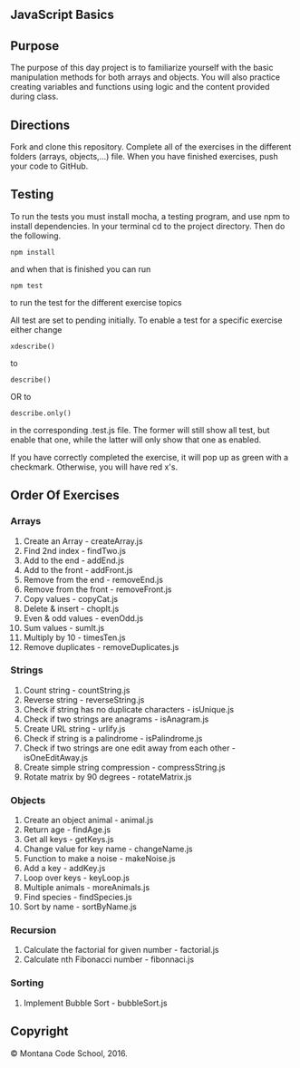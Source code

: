 ## JavaScript Basics

## Purpose

The purpose of this day project is to familiarize yourself with the basic manipulation methods for both arrays and objects. You will also practice creating variables and functions using logic and the content provided during class.

## Directions

Fork and clone this repository. Complete all of the exercises in the different folders (arrays, objects,...) file. When you have finished exercises, push your code to GitHub.

## Testing

To run the tests you must install mocha, a testing program, and use npm to install dependencies. In your terminal cd to the project directory. Then do the following.

```
npm install
```

and when that is finished you can run

```
npm test
```

to run the test for the different exercise topics

All test are set to pending initially. To enable a test for a specific exercise either change

```
xdescribe()
```

to

```
describe()
```

OR to

```
describe.only()
```

in the corresponding .test.js file. The former will still show all test, but enable that one, while the latter will only show that one as enabled.

If you have correctly completed the exercise, it will pop up as green with a checkmark. Otherwise, you will have red x's.

## Order Of Exercises

### Arrays

1. Create an Array - createArray.js
2. Find 2nd index - findTwo.js
3. Add to the end - addEnd.js
4. Add to the front - addFront.js
5. Remove from the end - removeEnd.js
6. Remove from the front - removeFront.js
7. Copy values - copyCat.js
8. Delete & insert - chopIt.js
9. Even & odd values - evenOdd.js
10. Sum values - sumIt.js
11. Multiply by 10 - timesTen.js
12. Remove duplicates - removeDuplicates.js

### Strings

1. Count string - countString.js
2. Reverse string - reverseString.js
3. Check if string has no duplicate characters - isUnique.js
4. Check if two strings are anagrams - isAnagram.js
5. Create URL string - urlify.js
6. Check if string is a palindrome - isPalindrome.js
7. Check if two strings are one edit away from each other - isOneEditAway.js
8. Create simple string compression - compressString.js
9. Rotate matrix by 90 degrees - rotateMatrix.js

### Objects

1. Create an object animal - animal.js
2. Return age - findAge.js
3. Get all keys - getKeys.js
4. Change value for key name - changeName.js
5. Function to make a noise - makeNoise.js
6. Add a key - addKey.js
7. Loop over keys - keyLoop.js
8. Multiple animals - moreAnimals.js
9. Find species - findSpecies.js
10. Sort by name - sortByName.js

### Recursion

1. Calculate the factorial for given number - factorial.js
2. Calculate nth Fibonacci number - fibonnaci.js

### Sorting

1. Implement Bubble Sort - bubbleSort.js

## Copyright

&copy; Montana Code School, 2016.
